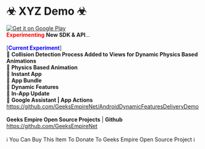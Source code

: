 # ☣ XYZ Demo ☣  <br />
<a href='https://play.google.com/store/apps/details?id=net.geeksempire.experimental.demonstration&pcampaignid=MKT-Other-global-all-co-prtnr-py-PartBadge-Mar2515-1'><img alt='Get it on Google Play' src='https://play.google.com/intl/en_gb/badges/images/generic/en_badge_web_generic.png'/></a>
 <br />
<font color="#ff0000"><b>Experimenting</b></font> <b>New SDK & API</b>... <br />
 <br />
[<font color="#0700ff"><b>Current Experiment</b></font>] <br />
🧪 <b>Collision Detection Process Added to Views for Dynamic Physics Based Animations</b> <br/>
🧪 <b>Physics Based Animation</b> <br/>
🧪 <b>Instant App</b> <br /> 
🧪 <b>App Bundle</b> <br /> 
🧪 <b>Dynamic Features</b> <br />
🧪 <b>In-App Update</b>  <br />
🧪 <b>Google Assistant | App Actions</b>  <br />
https://github.com/GeeksEmpireNet/AndroidDynamicFeaturesDeliveryDemo <br />
 <br />
<b>Geeks Empire Open Source Projects</b> | <b>Github</b> <br />
https://github.com/GeeksEmpireNet <br />
 <br />
ℹ You Can Buy This Item To Donate To Geeks Empire Open Source Project ℹ <br />
 <br />
